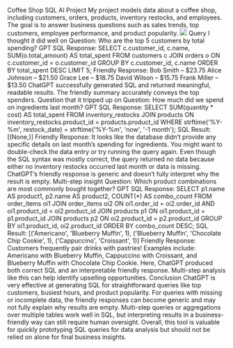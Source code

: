 Coffee Shop SQL AI Project
My project models data about a coffee shop, including customers, orders, products, inventory restocks, and employees. The goal is to answer business questions such as sales trends, top customers, employee performance, and product popularity.
<img src="coffee_schema.png">
Query I thought it did well on
Question: Who are the top 5 customers by total spending?
GPT SQL Response:
SELECT c.customer_id, c.name, SUM(o.total_amount) AS total_spent
FROM customers c
JOIN orders o ON c.customer_id = o.customer_id
GROUP BY c.customer_id, c.name
ORDER BY total_spent DESC
LIMIT 5;
Friendly Response:
Bob Smith – $23.75
Alice Johnson – $21.50
Grace Lee – $18.75
David Wilson – $15.75
Frank Miller – $13.50
ChatGPT successfully generated SQL and returned meaningful, readable results. The friendly summary accurately conveys the top spenders.
Question that it tripped up on
Question: How much did we spend on ingredients last month?
GPT SQL Response:
SELECT SUM(quantity * cost) AS total_spent
FROM inventory_restocks
JOIN products ON inventory_restocks.product_id = products.product_id
WHERE strftime('%Y-%m', restock_date) = strftime('%Y-%m', 'now', '-1 month');
SQL Result: [(None,)]
Friendly Response:
It looks like the database didn’t provide any specific details on last month’s spending for ingredients. You might want to double-check the data entry or try running the query again.
Even though the SQL syntax was mostly correct, the query returned no data because either no inventory restocks occurred last month or data is missing. ChatGPT’s friendly response is generic and doesn’t fully interpret why the result is empty.
Multi-step insight
Question: Which product combinations are most commonly bought together?
GPT SQL Response:
SELECT p1.name AS product1, p2.name AS product2, COUNT(*) AS combo_count
FROM order_items oi1
JOIN order_items oi2 ON oi1.order_id = oi2.order_id AND oi1.product_id < oi2.product_id
JOIN products p1 ON oi1.product_id = p1.product_id
JOIN products p2 ON oi2.product_id = p2.product_id
GROUP BY oi1.product_id, oi2.product_id
ORDER BY combo_count DESC;
SQL Result:
[('Americano', 'Blueberry Muffin', 1), 
 ('Blueberry Muffin', 'Chocolate Chip Cookie', 1), 
 ('Cappuccino', 'Croissant', 1)]
Friendly Response:
Customers frequently pair drinks with pastries! Examples include: Americano with Blueberry Muffin, Cappuccino with Croissant, and Blueberry Muffin with Chocolate Chip Cookie.
Here, ChatGPT produced both correct SQL and an interpretable friendly response. Multi-step analysis like this can help identify upselling opportunities.
Conclusion
ChatGPT is very effective at generating SQL for straightforward queries like top customers, busiest hours, and product popularity.
For queries with missing or incomplete data, the friendly responses can become generic and may not fully explain why results are empty.
Multi-step queries or aggregations over multiple tables work well in SQL, but interpreting results in a business-friendly way can still require human oversight.
Overall, this tool is valuable for quickly prototyping SQL queries for data analysis but should not be relied on alone for final business insights.

